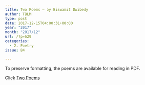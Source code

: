 ```yaml
---
title: Two Poems – by Biswamit Dwibedy
author: TBLM
type: post
date: 2017-12-15T04:00:31+00:00
year: "2017"
month: "2017/12"
url: /?p=629
categories:
  - 2. Poetry
issue: B4

---
```

To preserve formatting, the poems are available for reading in PDF.

Click [Two Poems][1]

 [1]: http://bombayliterarymagazine.com/wp-content/uploads/2017/12/Two-Poems.pdf